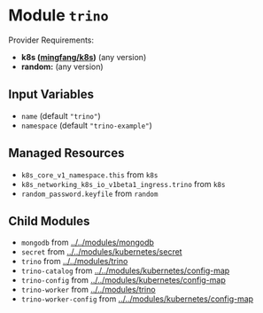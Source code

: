 
# Module `trino`

Provider Requirements:
* **k8s ([mingfang/k8s](https://registry.terraform.io/providers/mingfang/k8s/latest))** (any version)
* **random:** (any version)

## Input Variables
* `name` (default `"trino"`)
* `namespace` (default `"trino-example"`)

## Managed Resources
* `k8s_core_v1_namespace.this` from `k8s`
* `k8s_networking_k8s_io_v1beta1_ingress.trino` from `k8s`
* `random_password.keyfile` from `random`

## Child Modules
* `mongodb` from [../../modules/mongodb](../../modules/mongodb)
* `secret` from [../../modules/kubernetes/secret](../../modules/kubernetes/secret)
* `trino` from [../../modules/trino](../../modules/trino)
* `trino-catalog` from [../../modules/kubernetes/config-map](../../modules/kubernetes/config-map)
* `trino-config` from [../../modules/kubernetes/config-map](../../modules/kubernetes/config-map)
* `trino-worker` from [../../modules/trino](../../modules/trino)
* `trino-worker-config` from [../../modules/kubernetes/config-map](../../modules/kubernetes/config-map)

